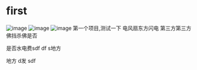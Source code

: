 # first
![image](https://github.com/csc10049/first/qidognye-)
![image](https://github.com/csc10049/first/1)
![image](https://github.com/csc10049/first/2)
第一个项目,测试一下
电风扇东方闪电
第三方第三方
佛挡杀佛是否
 
 
是否水电费sdf 
df s地方

地方
d发
sdf 
